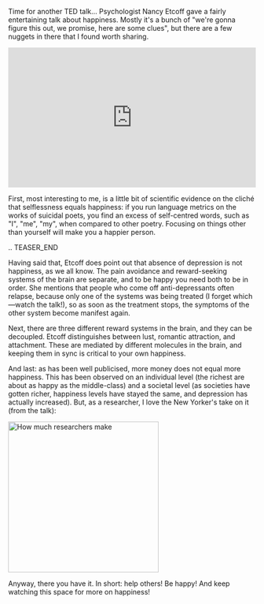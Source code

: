 <!--
.. title: On Happiness
.. slug: on-happiness
.. date: 2009-07-19 17:42:32
.. tags: 
.. category: 
.. link: 
.. description: 
.. type: text
.. has_math: no
.. status: published
.. wp-status: publish
-->

<html><body><p>Time for another TED talk... Psychologist Nancy Etcoff gave a fairly entertaining talk about happiness. Mostly it's a bunch of "we're gonna figure this out, we promise, here are some clues", but there are a few nuggets in there that I found worth sharing.

<div style="max-width:854px"><div style="position:relative;height:0;padding-bottom:56.25%"><iframe src="https://embed.ted.com/talks/nancy_etcoff_on_happiness_and_why_we_want_it" width="854" height="480" style="position:absolute;left:0;top:0;width:100%;height:100%" frameborder="0" scrolling="no" allowfullscreen></iframe></div></div>

First, most interesting to me, is a little bit of scientific evidence on the cliché that selflessness equals happiness: if you run language metrics on the works of suicidal poets, you find an excess of self-centred words, such as "I", "me", "my", when compared to other poetry. Focusing on things other than yourself will make you a happier person.

.. TEASER_END

Having said that, Etcoff does point out that absence of depression is not happiness, as we all know. The pain avoidance and reward-seeking systems of the brain are separate, and to be happy you need both to be in order. She mentions that people who come off anti-depressants often relapse, because only one of the systems was being treated (I forget which—watch the talk!), so as soon as the treatment stops, the symptoms of the other system become manifest again.

Next, there are three different reward systems in the brain, and they can be decoupled. Etcoff distinguishes between lust, romantic attraction, and attachment. These are mediated by different molecules in the brain, and keeping them in sync is critical to your own happiness.

And last: as has been well publicised, more money does not equal more happiness. This has been observed on an individual level (the richest are about as happy as the middle-class) and a societal level (as societies have gotten richer, happiness levels have stayed the same, and depression has actually increased). But, as a researcher, I love the New Yorker's take on it (from the talk):

<a href="http://ilovesymposia.files.wordpress.com/2009/07/researchers.png"><img class="aligncenter size-full wp-image-137" title="How much researchers make" src="http://ilovesymposia.files.wordpress.com/2009/07/researchers.png" alt="How much researchers make" width="306" height="306"></a>

Anyway, there you have it. In short: help others! Be happy! And keep watching this space for more on happiness!</p></body></html>
